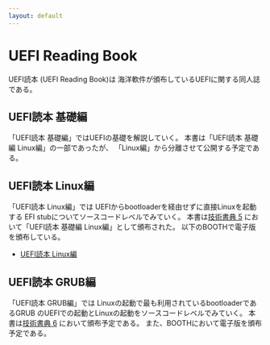 ```yaml
---
layout: default
---
```


# UEFI Reading Book

UEFI読本 (UEFI Reading Book)は
海洋軟件が頒布しているUEFIに関する同人誌である。

## UEFI読本 基礎編

「UEFI読本 基礎編」ではUEFIの基礎を解説していく。
本書は「UEFI読本 基礎編 Linux編」の一部であったが、
「Linux編」から分離させて公開する予定である。

## UEFI読本 Linux編

「UEFI読本 Linux編」では
UEFIからbootloaderを経由せずに直接Linuxを起動する
EFI stubについてソースコードレベルでみていく。
本書は[技術書典 5](https://techbookfest.org/event/tbf05)
において「UEFI読本 基礎編 Linux編」として頒布された。
以下のBOOTHで電子版を頒布している。

* [UEFI読本 Linux編](https://booth.pm/ja/items/1037661)

## UEFI読本 GRUB編

「UEFI読本 GRUB編」では
Linuxの起動で最も利用されているbootloaderであるGRUB
のUEFIでの起動とLinuxの起動をソースコードレベルでみていく。
本書は[技術書典 6](https://techbookfest.org/event/tbf06)
において頒布予定である。
また、BOOTHにおいて電子版を頒布予定である。
